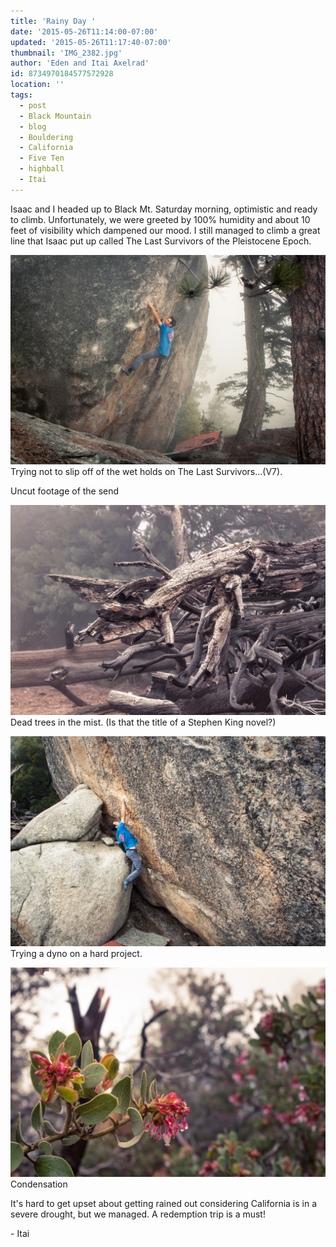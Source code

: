 ```yaml
---
title: 'Rainy Day '
date: '2015-05-26T11:14:00-07:00'
updated: '2015-05-26T11:17:40-07:00'
thumbnail: 'IMG_2382.jpg'
author: 'Eden and Itai Axelrad'
id: 8734970184577572928
location: ''
tags:
  - post
  - Black Mountain
  - blog
  - Bouldering
  - California
  - Five Ten
  - highball
  - Itai
---
```

Isaac and I headed up to Black Mt. Saturday morning, optimistic and ready to climb. Unfortunately, we were greeted by 100% humidity and about 10 feet of visibility which dampened our mood. I still managed to climb a great line that Isaac put up called The Last Survivors of the Pleistocene Epoch.

![image alt](/images/IMG_2382.jpg)Trying not to slip off of the wet holds on The Last Survivors...(V7).

Uncut footage of the send

![image alt](/images/IMG_2384.jpg)Dead trees in the mist. (Is that the title of a Stephen King novel?)

![image alt](/images/IMG_2401.jpg)Trying a dyno on a hard project.

![image alt](/images/IMG_2366.jpg)Condensation

It's hard to get upset about getting rained out considering California is in a severe drought, but we managed. A redemption trip is a must!

\- Itai

